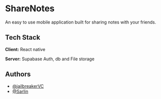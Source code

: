 
# ShareNotes

An easy to use mobile application built for sharing notes with your friends.




## Tech Stack

**Client:** React native

**Server:** Supabase Auth, db and File storage


## Authors

- [@jailbreakerVC](https://www.github.com/jailbreakerVC)
- [@Sarlin](https://github.com/Sarlin-7757)


